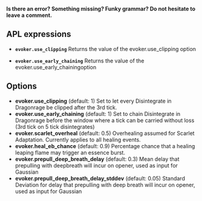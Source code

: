 **Is there an error? Something missing? Funky grammar? Do not hesitate to leave a comment.**

## APL expressions

* **`evoker.use_clipping`** Returns the value of the evoker.use_clipping option

* **`evoker.use_early_chaining`** Returns the value of the evoker.use_early_chainingoption

## Options
* **evoker.use_clipping** (default: 1) Set to let every Disintegrate in Dragonrage be clipped after the 3rd tick.
* **evoker.use_early_chaining** (default: 1) Set to chain Disintegrate in Dragonrage before the window where a tick can be carried without loss (3rd tick on 5 tick disintegrates)
* **evoker.scarlet_overheal** (default: 0.5) Overhealing assumed for Scarlet Adaptation. Currently applies to all healing events.
* **evoker.heal_eb_chance** (default: 0.9) Percentage chance that a healing leaping flame may trigger an essence burst.
* **evoker.prepull_deep_breath_delay** (default: 0.3) Mean delay that prepulling with deepbreath will incur on opener, used as input for Gaussian
* **evoker.prepull_deep_breath_delay_stddev** (default: 0.05) Standard Deviation for delay that prepulling with deep breath will incur on opener, used as input for Gaussian